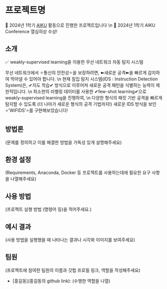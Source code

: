 # 프로젝트명

📢 2024년 1학기 [AIKU](https://github.com/AIKU-Official) 활동으로 진행한 프로젝트입니다 \n
🎉 2024년 1학기 AIKU Conference 열심히상 수상!

## 소개

✅ weakly-supervised learning을 이용한 무선 네트워크 자동 탐지 시스템

무선 네트워크에서 ✧통신의 안전성✧을 보장하려면, ➽새로운 공격➽을 빠르게 감지하여 막아낼 수 있어야 합니다. \n
현재 침입 탐지 시스템(IDS : Instruction Detection System)은, ✔지도 학습✔ 방식으로 이루어져 새로운 공격 패턴을 식별하는 능력이 제한적입니다. \n
최소한의 라벨링 데이터를 사용한 ✔few-shot learning✔으로 weakly-supervised learning을 진행하여, \n
다양한 형식의 패킷 기반 공격을 빠르게 탐지할 수 있도록 (더 나아가 새로운 형식의 공격 기법까지!) 새로운 IDS 방식을 보인 ⭐'WiFIDS'⭐를 구현해보았습니다!


## 방법론

(문제를 정의하고 이를 해결한 방법을 가독성 있게 설명해주세요)

## 환경 설정

(Requirements, Anaconda, Docker 등 프로젝트를 사용하는데에 필요한 요구 사항을 나열해주세요)

## 사용 방법

(프로젝트 실행 방법 (명령어 등)을 적어주세요.)

## 예시 결과

(사용 방법을 실행했을 때 나타나는 결과나 시각화 이미지를 보여주세요)

## 팀원

(프로젝트에 참여한 팀원의 이름과 깃헙 프로필 링크, 역할을 작성해주세요)

- [홍길동](홍길동의 github link): (수행한 역할을 나열)
